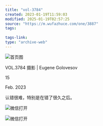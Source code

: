 ```yaml
---
title: "vol-3784"
created: 2023-01-19T11:59:03
modified: 2025-01-19T02:57:25
source: "https://m.wufazhuce.com/one/3887"
tags:
  
tags-link:
type: "archive-web"
---
```


![首页图](http://image.wufazhuce.com/FpAqQJEuD7yZYFYkEoWr6x38-Voq)

VOL.3784 摄影 | Eugene Golovesov

15

Feb. 2023

认错很难，特别是在错了很久之后。

![微信打开](http://image.wufazhuce.com/share_to_weixin_top.png)

![微信打开](http://image.wufazhuce.com/notice_share.png)
